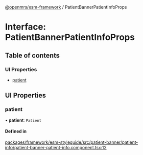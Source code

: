 [@openmrs/esm-framework](../API.md) / PatientBannerPatientInfoProps

# Interface: PatientBannerPatientInfoProps

## Table of contents

### UI Properties

- [patient](PatientBannerPatientInfoProps.md#patient)

## UI Properties

### patient

• **patient**: `Patient`

#### Defined in

[packages/framework/esm-styleguide/src/patient-banner/patient-info/patient-banner-patient-info.component.tsx:12](https://github.com/openmrs/openmrs-esm-core/blob/main/packages/framework/esm-styleguide/src/patient-banner/patient-info/patient-banner-patient-info.component.tsx#L12)
